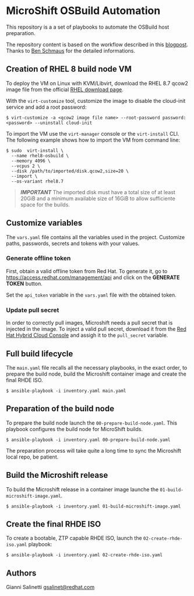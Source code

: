 # MicroShift OSBuild Automation

This repository is a a set of playbooks to automate the OSBuild host preparation.

The repository content is based on the workflow described in this [blogpost](https://cloud.redhat.com/blog/meet-red-hat-device-edge-with-microshift).
Thanks to [Ben Schmaus](https://github.com/schmaustech) for the detailed informations.

## Creation of RHEL 8 build node VM

To deploy the VM on Linux with KVM/Libvirt, download the RHEL 8.7 qcow2 image file from the official [RHEL download page](https://access.redhat.com/downloads/content/479/ver=/rhel---8/8.7/x86_64/product-software).

With the `virt-customize` tool, customize the image to disable the cloud-init service and add a root password:
```
$ virt-customize -a <qcow2 image file name> --root-password password:<password> --uninstall cloud-init
```

To import the VM use the `virt-manager` console or the `virt-install` CLI. The following example 
shows how to import the VM from command line:
```
$ sudo  virt-install \
  --name rhel8-osbuild \
  --memory 4096 \
  --vcpus 2 \
  --disk /path/to/imported/disk.qcow2,size=20 \
  --import \
  --os-variant rhel8.7
```
  
  > **_IMPORTANT_** The imported disk must have a total size of at least 20GiB and a minimum available size of 16GiB to allow sufficiente space for the builds.

## Customize variables

The `vars.yaml` file contains all the variables used in the project.
Customize paths, passwords, secrets and tokens with your values.

### Generate offline token
First, obtain a valid offline token from Red Hat. To generate it, go to https://access.redhat.com/management/api and 
click on the **GENERATE TOKEN** button.

Set the `api_token` variable in the `vars.yaml` file with the obtained token.

### Update pull secret
In order to correctly pull images, Microshift needs a pull secret that is injected in the image.
To inject a valid pull secret, download it from the [Red Hat Hybrid Cloud Console](https://console.redhat.com/openshift) and assigh it to the `pull_secret` variable.


## Full build lifecycle
The `main.yaml` file recalls all the necessary playbooks, in the exact order, to prepare the build node,
build the Microshift container image and create the final RHDE ISO.
```
$ ansible-playbook -i inventory.yaml main.yaml
```

## Preparation of the build node
To prepare the build node launch the `00-prepare-build-node.yaml`. This playbook configures the build node for MicroShift builds.
```
$ ansible-playbook -i inventory.yaml 00-prepare-build-node.yaml
```

The preparation process will take quite a long time to sync the Microshift local repo, be patient.

## Build the Microshift release
To build the Microshift release in a container image launche the `01-build-microshift-image.yaml`.
```
$ ansible-playbook -i inventory.yaml 01-build-microshift-image.yaml
```

## Create the final RHDE ISO
To create a bootable, ZTP capable RHDE ISO, launch the `02-create-rhde-iso.yaml` playbook:
```
$ ansible-playbook -i inventory.yaml 02-create-rhde-iso.yaml
```


## Authors
Gianni Salinetti <gsalinet@redhat.com>
